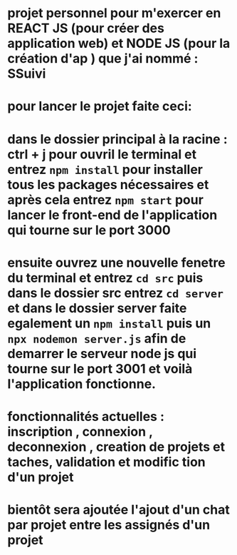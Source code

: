 # projet personnel pour m'exercer en REACT JS (pour créer des application web) et NODE JS (pour la création d'ap ) que j'ai nommé : SSuivi 
# pour lancer le projet faite ceci:
# dans le dossier principal à la racine : ctrl + j pour ouvril le terminal et entrez `npm install`  pour installer tous les packages nécessaires et après cela entrez `npm start` pour lancer le front-end de l'application  qui tourne sur le port 3000
# ensuite  ouvrez une nouvelle fenetre du terminal et entrez `cd src` puis dans le dossier src entrez `cd server` et dans le dossier server faite egalement un `npm install` puis un `npx nodemon server.js` afin de demarrer le serveur node js qui tourne sur le port 3001 et voilà l'application fonctionne.

# fonctionnalités actuelles : inscription , connexion , deconnexion , creation de projets et taches, validation et modific  tion d'un projet
# bientôt sera ajoutée l'ajout d'un chat par projet entre les assignés d'un projet 